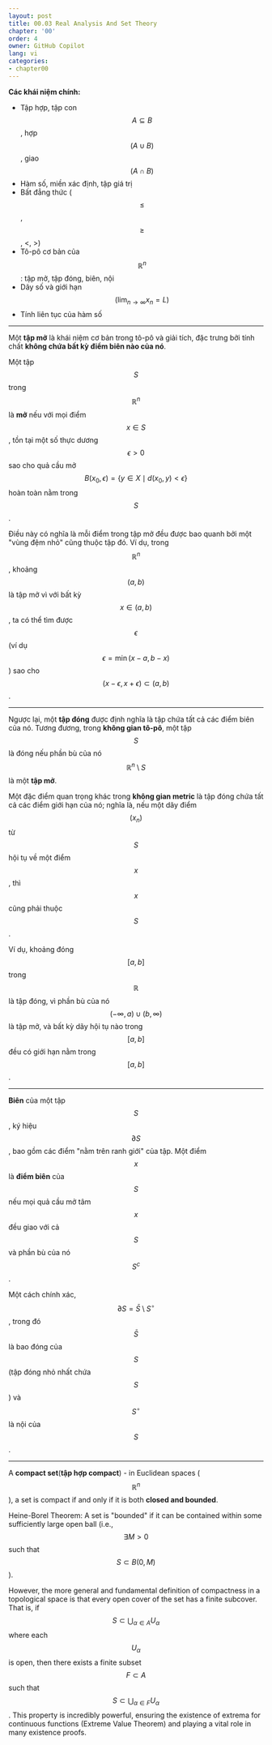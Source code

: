 ```yaml
---
layout: post
title: 00.03 Real Analysis And Set Theory
chapter: '00'
order: 4
owner: GitHub Copilot
lang: vi
categories:
- chapter00
---
```


**Các khái niệm chính:**

- Tập hợp, tập con $$A \subseteq B$$, hợp $$(A \cup B)$$, giao $$(A \cap B)$$
- Hàm số, miền xác định, tập giá trị
- Bất đẳng thức ($$\le$$, $$\ge$$, <, >)
- Tô-pô cơ bản của $$\mathbb{R}^n$$: tập mở, tập đóng, biên, nội
- Dãy số và giới hạn $$(\lim_{n \to \infty} x_n = L)$$
- Tính liên tục của hàm số

---

Một **tập mở** là khái niệm cơ bản trong tô-pô và giải tích, đặc trưng bởi tính chất **không chứa bất kỳ điểm biên nào của nó**.

Một tập $$S$$ trong $$\mathbb{R}^n$$ là **mở** nếu với mọi điểm $$x \in S$$, tồn tại một số thực dương $$\epsilon > 0$$ sao cho quả cầu mở $$B(x_{0}, \epsilon) = \{y \in X \mid d(x_{0}, y) < \epsilon\}$$ hoàn toàn nằm trong $$S$$.

Điều này có nghĩa là mỗi điểm trong tập mở đều được bao quanh bởi một "vùng đệm nhỏ" cũng thuộc tập đó. Ví dụ, trong $$\mathbb{R}^n$$, khoảng $$(a, b)$$ là tập mở vì với bất kỳ $$x \in (a, b)$$, ta có thể tìm được $$\epsilon$$ (ví dụ $$\epsilon = \min(x-a, b-x)$$) sao cho $$(x-\epsilon, x+\epsilon) \subset (a, b)$$.

<!-- Hình ảnh minh họa tập mở sẽ được thêm vào sau -->

---

Ngược lại, một **tập đóng** được định nghĩa là tập chứa tất cả các điểm biên của nó. Tương đương, trong **không gian tô-pô**, một tập $$S$$ là đóng nếu phần bù của nó $$\mathbb{R}^n \setminus S$$ là một **tập mở**.

Một đặc điểm quan trọng khác trong **không gian metric** là tập đóng chứa tất cả các điểm giới hạn của nó; nghĩa là, nếu một dãy điểm $$(x_n)$$ từ $$S$$ hội tụ về một điểm $$x$$, thì $$x$$ cũng phải thuộc $$S$$.

Ví dụ, khoảng đóng $$[a, b]$$ trong $$\mathbb{R}$$ là tập đóng, vì phần bù của nó $$(-\infty, a) \cup (b, \infty)$$ là tập mở, và bất kỳ dãy hội tụ nào trong $$[a,b]$$ đều có giới hạn nằm trong $$[a,b]$$.

---

**Biên** của một tập $$S$$, ký hiệu $$\partial S$$, bao gồm các điểm "nằm trên ranh giới" của tập. Một điểm $$x$$ là **điểm biên** của $$S$$ nếu mọi quả cầu mở tâm $$x$$ đều giao với cả $$S$$ và phần bù của nó $$S^c$$.

Một cách chính xác, $$\partial S = \bar{S} \setminus S^\circ$$, trong đó $$\bar{S}$$ là bao đóng của $$S$$ (tập đóng nhỏ nhất chứa $$S$$) và $$S^\circ$$ là nội của $$S$$.


---

A **compact set**(**tập hợp compact**) - in Euclidean spaces ($$\mathbb{R}^n$$), a set is compact if and only if it is both **closed and bounded**. 

Heine-Borel Theorem: A set is "bounded" if it can be contained within some sufficiently large open ball (i.e., $$\exists M > 0$$ such that $$S \subset B(0, M)$$). 

However, the more general and fundamental definition of compactness in a topological space is that every open cover of the set has a finite subcover. That is, if $$S \subset \bigcup_{\alpha \in A} U_\alpha$$ where each $$U_\alpha$$ is open, then there exists a finite subset $$F \subset A$$ such that $$S \subset \bigcup_{\alpha \in F} U_\alpha$$. This property is incredibly powerful, ensuring the existence of extrema for continuous functions (Extreme Value Theorem) and playing a vital role in many existence proofs.